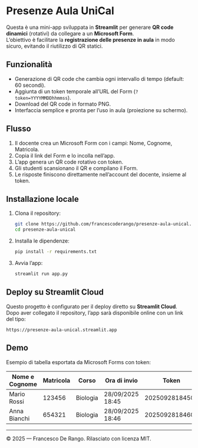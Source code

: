 # Presenze Aula UniCal

Questa è una mini-app sviluppata in **Streamlit** per generare **QR code dinamici** (rotativi) da collegare a un **Microsoft Form**.  
L’obiettivo è facilitare la **registrazione delle presenze in aula** in modo sicuro, evitando il riutilizzo di QR statici.

## Funzionalità
- Generazione di QR code che cambia ogni intervallo di tempo (default: 60 secondi).
- Aggiunta di un token temporale all’URL del Form (`?token=YYYYMMDDhhmmss`).
- Download del QR code in formato PNG.
- Interfaccia semplice e pronta per l’uso in aula (proiezione su schermo).

## Flusso
1. Il docente crea un Microsoft Form con i campi: Nome, Cognome, Matricola.
2. Copia il link del Form e lo incolla nell’app.
3. L’app genera un QR code rotativo con token.
4. Gli studenti scansionano il QR e compilano il Form.
5. Le risposte finiscono direttamente nell’account del docente, insieme al token.

## Installazione locale
1. Clona il repository:
   ```bash
   git clone https://github.com/francescoderango/presenze-aula-unical.git
   cd presenze-aula-unical
   ```
2. Installa le dipendenze:
   ```bash
   pip install -r requirements.txt
   ```
3. Avvia l’app:
   ```bash
   streamlit run app.py
   ```

## Deploy su Streamlit Cloud
Questo progetto è configurato per il deploy diretto su **Streamlit Cloud**.  
Dopo aver collegato il repository, l’app sarà disponibile online con un link del tipo:

```
https://presenze-aula-unical.streamlit.app
```

## Demo
Esempio di tabella esportata da Microsoft Forms con token:

| Nome e Cognome | Matricola | Corso    | Ora di invio        | Token           |
|----------------|-----------|----------|---------------------|-----------------|
| Mario Rossi    | 123456    | Biologia | 28/09/2025 18:45    | 20250928184500 |
| Anna Bianchi   | 654321    | Biologia | 28/09/2025 18:46    | 20250928184600 |

---

© 2025 — Francesco De Rango. Rilasciato con licenza MIT.
